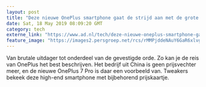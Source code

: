 ```yaml
---
layout: post
title: "Deze nieuwe OnePlus smartphone gaat de strijd aan met de grote jongens"
date: Sat, 18 May 2019 08:09:20 GMT
category: tech
externe_link: "https://www.ad.nl/tech/deze-nieuwe-oneplus-smartphone-gaat-de-strijd-aan-met-de-grote-jongens~a2f392e9/"
feature_image: "https://images2.persgroep.net/rcs/rMMPjddeNAuY6GaR6xlvgjuWFds/diocontent/148593281/_fitwidth/400/?appId=21791a8992982cd8da851550a453bd7f&quality=0.7"
---
```


Van brutale uitdager tot onderdeel van de gevestigde orde. Zo kan je de reis van OnePlus het best beschrijven. Het bedrijf uit China is geen prijsvechter meer, en de nieuwe OnePlus 7 Pro is daar een voorbeeld van. Tweakers bekeek deze high-end smartphone met bijbehorend prijskaartje.
